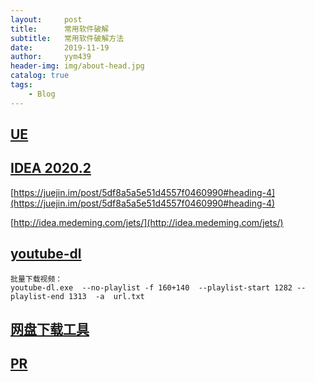 ```yaml
---
layout:     post
title:      常用软件破解
subtitle:   常用软件破解方法
date:       2019-11-19
author:     yym439
header-img: img/about-head.jpg
catalog: true
tags:
    - Blog
---
```


## [UE](http://www.carrotchou.blog/124.html)


## [IDEA 2020.2](https://www.youneed.win/intellij-idea-2020-2-%e6%9c%80%e6%96%b0%e5%85%a8%e5%ae%b6%e6%a1%b6%e7%b3%bb%e5%88%97%e4%ba%a7%e5%93%81%e6%bf%80%e6%b4%bb%e7%a0%b4%e8%a7%a3%e6%96%b9%e6%b3%95-jetbrains-%e5%85%a8%e5%ae%b6%e6%a1%b6.html)

[https://juejin.im/post/5df8a5a5e51d4557f0460990#heading-4](https://juejin.im/post/5df8a5a5e51d4557f0460990#heading-4)

[http://idea.medeming.com/jets/](http://idea.medeming.com/jets/)


## [youtube-dl](https://wxnacy.com/2019/09/15/use-youtube-dl/#xia-zai-shi-pin)

```
批量下载视频：
youtube-dl.exe  --no-playlist -f 160+140  --playlist-start 1282 --playlist-end 1313  -a  url.txt
```

## [网盘下载工具](https://590m.com/dir/12480284-41081901-37dc0a)


## [PR](https://www.tzsucai.com/softdetail/199.html)